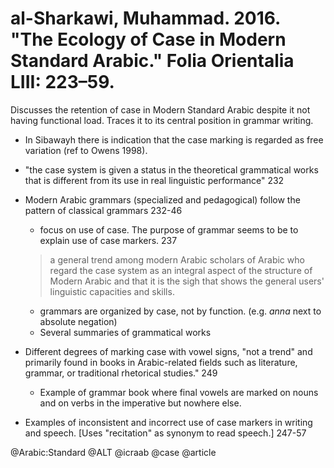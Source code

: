 # al-Sharkawi, Muhammad. 2016. "The Ecology of Case in Modern Standard Arabic." Folia Orientalia LIII: 223–59.

Discusses the retention of case in Modern Standard Arabic despite it not having functional load. Traces it to its central position in grammar writing.

- In Sibawayh there is indication that the case marking is regarded as free variation (ref to Owens 1998).

- "the case system is given a status in the theoretical grammatical works that is different from its use in real linguistic performance" 232

- Modern Arabic grammars (specialized and pedagogical) follow the pattern of classical grammars 232-46
  - focus on use of case. The purpose of grammar seems to be to explain use of case markers. 237

  > a general trend among modern Arabic scholars of Arabic who regard the case system as an integral aspect of the structure of Modern Arabic and that it is the sigh that shows the general users' linguistic capacities and skills.

  - grammars are organized by case, not by function. (e.g. *anna* next to absolute negation)
  - Several summaries of grammatical works

- Different degrees of marking case with vowel signs, "not a trend" and primarily found in books in Arabic-related fields such as literature, grammar, or traditional rhetorical studies." 249
  - Example of grammar book where final vowels are marked on nouns and on verbs in the imperative but nowhere else.

- Examples of inconsistent and incorrect use of case markers in writing and speech. [Uses "recitation" as synonym to read speech.] 247-57 

@Arabic:Standard
@ALT
@icraab
@case
@article
